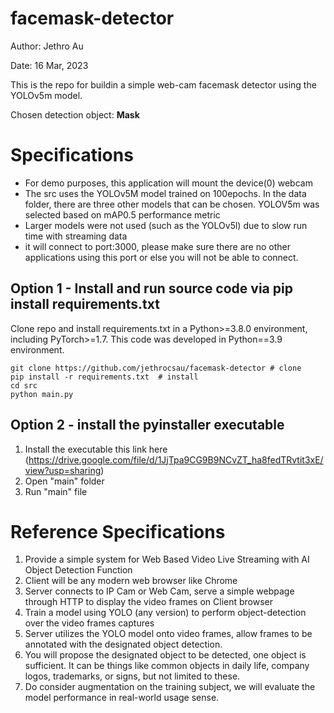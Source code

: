 # facemask-detector
Author: Jethro Au

Date: 16 Mar, 2023

This is the repo for buildin a simple web-cam facemask detector using the YOLOv5m model.

Chosen detection object: **Mask**

# Specifications
- For demo purposes, this application will mount the device(0) webcam
- The src uses the YOLOv5M model trained on 100epochs. In the data folder, there are three other models that can be chosen. YOLOV5m was selected based on mAP0.5 performance metric
- Larger models were not used (such as the YOLOv5l) due to slow run time with streaming data
- it will connect to port:3000, please make sure there are no other applications using this port or else you will not be able to connect.

## Option 1 - Install and run source code via pip install requirements.txt
Clone repo and install requirements.txt in a Python>=3.8.0 environment, including PyTorch>=1.7. This code was developed in Python==3.9 environment.

```
git clone https://github.com/jethrocsau/facemask-detector # clone
pip install -r requirements.txt  # install
cd src
python main.py
```

## Option 2 - install the pyinstaller executable 

1. Install the executable this link here (https://drive.google.com/file/d/1JjTpa9CG9B9NCvZT_ha8fedTRvtit3xE/view?usp=sharing)
2. Open "main" folder
3. Run "main" file

# Reference Specifications
1. Provide a simple system for Web Based Video Live Streaming with AI Object Detection Function
2. Client will be any modern web browser like Chrome
3. Server connects to IP Cam or Web Cam, serve a simple webpage through HTTP to display the video frames on Client browser
4. Train a model using YOLO (any version) to perform object-detection over the video frames captures
5. Server utilizes the YOLO model onto video frames, allow frames to be annotated with the designated object detection.
6. You will propose the designated object to be detected, one object is sufficient. It can be things like common objects in daily life, company logos, trademarks, or signs, but not limited to these.
7. Do consider augmentation on the training subject, we will evaluate the model performance in real-world usage sense.
